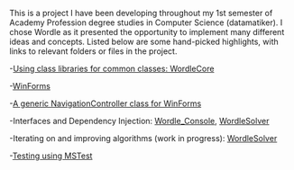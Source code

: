 This is a project I have been developing throughout my 1st semester of Academy Profession degree studies in Computer Science (datamatiker). I chose Wordle as it presented the opportunity to implement many different ideas and concepts. Listed below are some hand-picked highlights, with links to relevant folders or files in the project.

-[Using class libraries for common classes: WordleCore](WordleCore)

-[WinForms](Wordle_WinForms/)

-[A generic NavigationController class for WinForms](Wordle_WinForms/Controllers/NavigationController.cs)

-Interfaces and Dependency Injection: [Wordle_Console](Wordle_Console/Program.cs), [WordleSolver](WordleSolver/Program.cs)

-Iterating on and improving algorithms (work in progress): [WordleSolver](WordleSolver/Solvers/)

-[Testing using MSTest](WordleCore.Tests/)